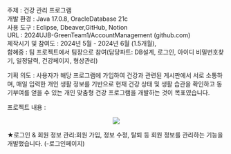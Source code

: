 주제 : 건강 관리 프로그램<br>
개발 환경 : Java 17.0.8, OracleDatabase 21c<br>
사용 도구 : Eclipse, Dbeaver,GitHub, Notion<br>
URL : 2024UJB-GreenTeam1/AccountManagement (github.com)<br>
제작시기 및 참여도 : 2024년 5월 - 2024년 6월 (1.5개월), <br>
함혜중 : 팀 프로젝트에서 팀장으로 참여(담당파트: DB설계, 로그인, 아이디 비밀번호찾기, 일정달력, 건강페이지, 형상관리)<br>

기획 의도 : 사용자가 해당 프로그램에 가입하여 건강과 관련된 게시판에서 서로 소통하며, 
매일 입력한 개인 생활 정보를 기반으로 현재 건강 상태 및 생활 습관을 확인하고 동기부여를 
얻을 수 있는 개인 맞춤형 건강 프로그램을 개발하는 것이 목표였습니다.

프로젝트 내용 :
<p align="center">
  <img width"200" src="https://github.com/user-attachments/assets/d38857bf-5278-4a37-b273-261ae0885d06">
</p>
★로그인 & 회원 정보 관리:회원 가입, 정보 수정, 탈퇴 등 회원 정보를 관리하는 기능을 개발했습니다.
(-로그인페이지)
